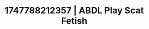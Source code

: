 ---
categories:
- Twerking tease
- Intimate moaning
- Hentai
- Erotic dreamscape
- Tattooed beauties
image: /assets/images/1747788212357.jpg
layout: post
seo:
  description: Featured content with premium Scat Fetish, ABDL Play. HD images available.
  keywords: Scat Fetish, ABDL Play
  og_image: /assets/images/1747788212357.jpg
  schema_type: VisualArtwork
tags:
- ABDL Play
- Scat Fetish
- '#1747788212357'
title: 1747788212357 | ABDL Play Scat Fetish
---
